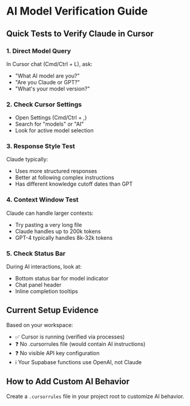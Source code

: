# AI Model Verification Guide

## Quick Tests to Verify Claude in Cursor

### 1. Direct Model Query
In Cursor chat (Cmd/Ctrl + L), ask:
- "What AI model are you?"
- "Are you Claude or GPT?"
- "What's your model version?"

### 2. Check Cursor Settings
- Open Settings (Cmd/Ctrl + ,)
- Search for "models" or "AI"
- Look for active model selection

### 3. Response Style Test
Claude typically:
- Uses more structured responses
- Better at following complex instructions
- Has different knowledge cutoff dates than GPT

### 4. Context Window Test
Claude can handle larger contexts:
- Try pasting a very long file
- Claude handles up to 200k tokens
- GPT-4 typically handles 8k-32k tokens

### 5. Check Status Bar
During AI interactions, look at:
- Bottom status bar for model indicator
- Chat panel header
- Inline completion tooltips

## Current Setup Evidence
Based on your workspace:
- ✅ Cursor is running (verified via processes)
- ❓ No .cursorrules file (would contain AI instructions)
- ❓ No visible API key configuration
- ℹ️ Your Supabase functions use OpenAI, not Claude

## How to Add Custom AI Behavior
Create a `.cursorrules` file in your project root to customize AI behavior.